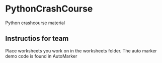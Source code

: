 # PythonCrashCourse
Python crashcourse material

## Instructios for team
Place worksheets you work on in the worksheets folder. The auto marker demo code is found in AutoMarker
